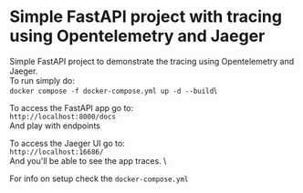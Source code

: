 # Simple FastAPI project with tracing using Opentelemetry and Jaeger
Simple FastAPI project to demonstrate the tracing using Opentelemetry and Jaeger.\
To run simply do:\
`docker compose -f docker-compose.yml up -d --build`\

To access the FastAPI app go to: \
`http://localhost:8000/docs` \
And play with endpoints

To access the Jaeger UI go to: \
`http://localhost:16686/` \
And you'll be able to see the app traces. \

For info on setup check the `docker-compose.yml`
